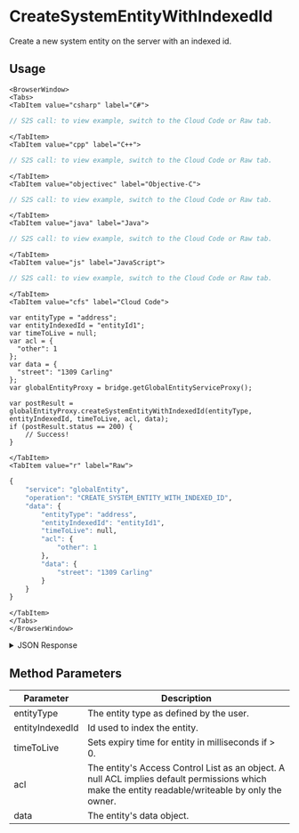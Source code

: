 # CreateSystemEntityWithIndexedId

Create a new system entity on the server with an indexed id.

<PartialServop service_name="globalEntity" operation_name="CREATE_SYSTEM_ENTITY_WITH_INDEXED_ID" />

## Usage

```mdx-code-block
<BrowserWindow>
<Tabs>
<TabItem value="csharp" label="C#">
```

```csharp
// S2S call: to view example, switch to the Cloud Code or Raw tab.
```

```mdx-code-block
</TabItem>
<TabItem value="cpp" label="C++">
```

```cpp
// S2S call: to view example, switch to the Cloud Code or Raw tab.
```

```mdx-code-block
</TabItem>
<TabItem value="objectivec" label="Objective-C">
```

```objectivec
// S2S call: to view example, switch to the Cloud Code or Raw tab.
```

```mdx-code-block
</TabItem>
<TabItem value="java" label="Java">
```

```java
// S2S call: to view example, switch to the Cloud Code or Raw tab.
```

```mdx-code-block
</TabItem>
<TabItem value="js" label="JavaScript">
```

```javascript
// S2S call: to view example, switch to the Cloud Code or Raw tab.
```

```mdx-code-block
</TabItem>
<TabItem value="cfs" label="Cloud Code">
```

```cfscript
var entityType = "address";
var entityIndexedId = "entityId1";
var timeToLive = null;
var acl = {
  "other": 1
};
var data = {
  "street": "1309 Carling"
};
var globalEntityProxy = bridge.getGlobalEntityServiceProxy();

var postResult = globalEntityProxy.createSystemEntityWithIndexedId(entityType, entityIndexedId, timeToLive, acl, data);
if (postResult.status == 200) {
    // Success!
}
```

```mdx-code-block
</TabItem>
<TabItem value="r" label="Raw">
```

```r
{
	"service": "globalEntity",
	"operation": "CREATE_SYSTEM_ENTITY_WITH_INDEXED_ID",
	"data": {
		"entityType": "address",
		"entityIndexedId": "entityId1",
		"timeToLive": null,
		"acl": {
			"other": 1
		},
		"data": {
			"street": "1309 Carling"
		}
	}
}
```

```mdx-code-block
</TabItem>
</Tabs>
</BrowserWindow>
```

<details>
<summary>JSON Response</summary>

```json
{  
   "data":{  
      "gameId":"12270",
      "entityId":"b2a2bbdf-084b-41c8-802a-05de9c37b20c",
      "ownerId":null,
      "entityType":"address",
      "entityIndexedId":"entityId1",
      "version":1,
      "acl":{  
         "other":1
      },
      "expiresAt":9223372036854776000,
      "timeToLive":-1,
      "createdAt":1550852309251,
      "updatedAt":1550852309251
   },
   "status":200
}
```
</details>

## Method Parameters
Parameter | Description
--------- | -----------
entityType | The entity type as defined by the user. 
entityIndexedId | Id used to index the entity. 
timeToLive | Sets expiry time for entity in milliseconds if > 0. 
acl | The entity's Access Control List as an object. A null ACL implies default permissions which make the entity readable/writeable by only the owner. 
data | The entity's data object. 


